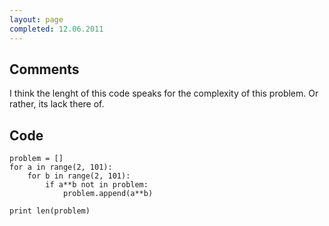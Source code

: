 ```yaml
---
layout: page
completed: 12.06.2011
---
```


## Comments

I think the lenght of this code speaks for the complexity of this problem. Or
rather, its lack there of.

## Code
```
problem = []
for a in range(2, 101):
	for b in range(2, 101):
		if a**b not in problem:
			problem.append(a**b)

print len(problem)
```
